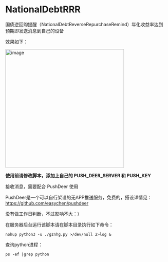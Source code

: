 # NationalDebtRRR
国债逆回购提醒（NationalDebtReverseRepurchaseRemind）年化收益率达到预期即发送消息到自己的设备

效果如下：

<img width="369" alt="image" src="https://user-images.githubusercontent.com/37242294/218236003-31763e47-5307-4baa-8ebc-360a64515011.png">

**使用前请修改脚本，添加上自己的 PUSH_DEER_SERVER 和 PUSH_KEY**

接收消息，需要配合 PushDeer 使用 

PushDeer是一个可以自行架设的无APP推送服务，免费的，搭设详情见：https://github.com/easychen/pushdeer

没有做工作日判断，不过影响不大：）

在服务器后台运行该脚本请在脚本目录执行如下命令：
```
nohup python3 -u ./gznhg.py >/dev/null 2>log &
```
查询python进程：
```
ps -ef |grep python
```


